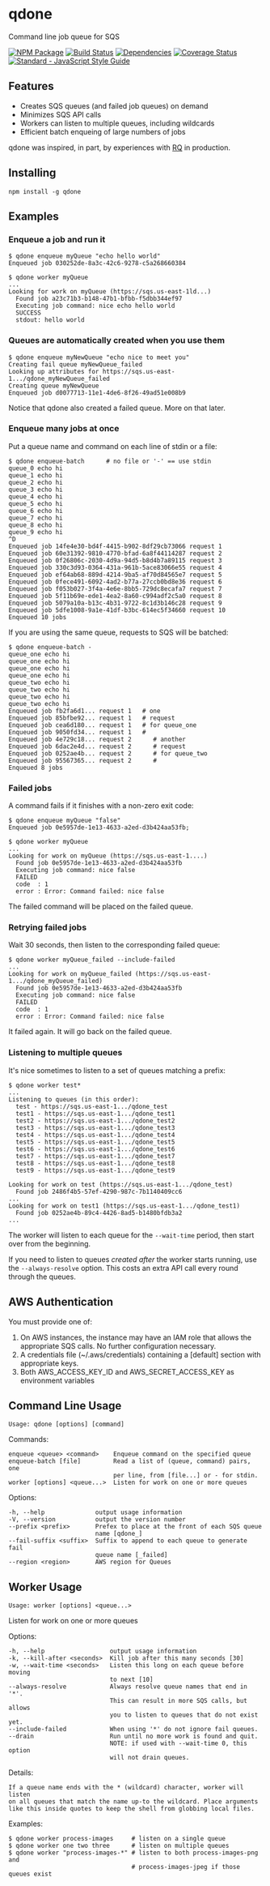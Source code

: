 # qdone

Command line job queue for SQS

[![NPM Package](https://img.shields.io/npm/v/qdone.svg)](https://www.npmjs.com/package/qdone)
[![Build Status](https://travis-ci.org/suredone/qdone.svg?branch=master)](https://travis-ci.org/suredone/qdone)
[![Dependencies](https://img.shields.io/david/suredone/qdone.svg)](https://david-dm.org/suredone/qdone)
[![Coverage Status](https://coveralls.io/repos/github/suredone/qdone/badge.svg)](https://coveralls.io/github/suredone/qdone)
[![Standard - JavaScript Style Guide](https://img.shields.io/badge/code_style-standard-brightgreen.svg)](https://standardjs.com)


## Features

  - Creates SQS queues (and failed job queues) on demand
  - Minimizes SQS API calls
  - Workers can listen to multiple queues, including wildcards
  - Efficient batch enqueing of large numbers of jobs

qdone was inspired, in part, by experiences with [RQ](http://python-rq.org) in production.

## Installing

    npm install -g qdone

## Examples

### Enqueue a job and run it

    $ qdone enqueue myQueue "echo hello world"
    Enqueued job 030252de-8a3c-42c6-9278-c5a268660384

    $ qdone worker myQueue
    ...
    Looking for work on myQueue (https://sqs.us-east-1ld...)
      Found job a23c71b3-b148-47b1-bfbb-f5dbb344ef97
      Executing job command: nice echo hello world
      SUCCESS
      stdout: hello world


### Queues are automatically created when you use them

    $ qdone enqueue myNewQueue "echo nice to meet you"
    Creating fail queue myNewQueue_failed
    Looking up attributes for https://sqs.us-east-1.../qdone_myNewQueue_failed
    Creating queue myNewQueue
    Enqueued job d0077713-11e1-4de6-8f26-49ad51e008b9

Notice that qdone also created a failed queue. More on that later.


### Enqueue many jobs at once

Put a queue name and command on each line of stdin or a file:
  
    $ qdone enqueue-batch      # no file or '-' == use stdin
    queue_0 echo hi
    queue_1 echo hi
    queue_2 echo hi
    queue_3 echo hi
    queue_4 echo hi
    queue_5 echo hi
    queue_6 echo hi
    queue_7 echo hi
    queue_8 echo hi
    queue_9 echo hi
    ^D
    Enqueued job 14fe4e30-bd4f-4415-b902-8df29cb73066 request 1
    Enqueued job 60e31392-9810-4770-bfad-6a8f44114287 request 2
    Enqueued job 0f26806c-2030-4d9a-94d5-b8d4b7a89115 request 3
    Enqueued job 330c3d93-0364-431a-961b-5ace83066e55 request 4
    Enqueued job ef64ab68-889d-4214-9ba5-af70d84565e7 request 5
    Enqueued job 0fece491-6092-4ad2-b77a-27ccb0bd8e36 request 6
    Enqueued job f053b027-3f4a-4e6e-8bb5-729dc8ecafa7 request 7
    Enqueued job 5f11b69e-ede1-4ea2-8a60-c994adf2c5a0 request 8
    Enqueued job 5079a10a-b13c-4b31-9722-8c1d3b146c28 request 9
    Enqueued job 5dfe1008-9a1e-41df-b3bc-614ec5f34660 request 10
    Enqueued 10 jobs

If you are using the same queue, requests to SQS will be batched:

    $ qdone enqueue-batch -
    queue_one echo hi
    queue_one echo hi
    queue_one echo hi
    queue_one echo hi
    queue_two echo hi
    queue_two echo hi
    queue_two echo hi
    queue_two echo hi
    Enqueued job fb2fa6d1... request 1   # one
    Enqueued job 85bfbe92... request 1   # request
    Enqueued job cea6d180... request 1   # for queue_one
    Enqueued job 9050fd34... request 1   #
    Enqueued job 4e729c18... request 2      # another
    Enqueued job 6dac2e4d... request 2      # request
    Enqueued job 0252ae4b... request 2      # for queue_two
    Enqueued job 95567365... request 2      #
    Enqueued 8 jobs


### Failed jobs

A command fails if it finishes with a non-zero exit code:

    $ qdone enqueue myQueue "false"
    Enqueued job 0e5957de-1e13-4633-a2ed-d3b424aa53fb;

    $ qdone worker myQueue
    ...
    Looking for work on myQueue (https://sqs.us-east-1....)
      Found job 0e5957de-1e13-4633-a2ed-d3b424aa53fb
      Executing job command: nice false
      FAILED
      code  : 1
      error : Error: Command failed: nice false

The failed command will be placed on the failed queue.


### Retrying failed jobs

Wait 30 seconds, then listen to the corresponding failed queue:

    $ qdone worker myQueue_failed --include-failed
    ...
    Looking for work on myQueue_failed (https://sqs.us-east-1.../qdone_myQueue_failed)
      Found job 0e5957de-1e13-4633-a2ed-d3b424aa53fb
      Executing job command: nice false
      FAILED
      code  : 1
      error : Error: Command failed: nice false

It failed again. It will go back on the failed queue.


### Listening to multiple queues

It's nice sometimes to listen to a set of queues matching a prefix:

    $ qdone worker test*
    ...
    Listening to queues (in this order):
      test - https://sqs.us-east-1.../qdone_test
      test1 - https://sqs.us-east-1.../qdone_test1
      test2 - https://sqs.us-east-1.../qdone_test2
      test3 - https://sqs.us-east-1.../qdone_test3
      test4 - https://sqs.us-east-1.../qdone_test4
      test5 - https://sqs.us-east-1.../qdone_test5
      test6 - https://sqs.us-east-1.../qdone_test6
      test7 - https://sqs.us-east-1.../qdone_test7
      test8 - https://sqs.us-east-1.../qdone_test8
      test9 - https://sqs.us-east-1.../qdone_test9

    Looking for work on test (https://sqs.us-east-1.../qdone_test)
      Found job 2486f4b5-57ef-4290-987c-7b1140409cc6
    ...
    Looking for work on test1 (https://sqs.us-east-1.../qdone_test1)
      Found job 0252ae4b-89c4-4426-8ad5-b1480bfdb3a2
    ...

The worker will listen to each queue for the `--wait-time` period, then start
over from the beginning.

If you need to listen to queues *created after* the worker starts running, 
use the `--always-resolve` option. This costs an extra API call every round
through the queues.



## AWS Authentication

You must provide one of:

  1) On AWS instances, the instance may have an IAM role that allows
     the appropriate SQS calls. No further configuration necessary.
  2) A credentials file (~/.aws/credentials) containing a [default]
     section with appropriate keys.
  3) Both AWS_ACCESS_KEY_ID and AWS_SECRET_ACCESS_KEY as environment
     variables


## Command Line Usage

    Usage: qdone [options] [command]

  Commands:

    enqueue <queue> <command>    Enqueue command on the specified queue
    enqueue-batch [file]         Read a list of (queue, command) pairs, one
                                 per line, from [file...] or - for stdin.
    worker [options] <queue...>  Listen for work on one or more queues

  Options:

    -h, --help              output usage information
    -V, --version           output the version number
    --prefix <prefix>       Prefex to place at the front of each SQS queue
                            name [qdone_]
    --fail-suffix <suffix>  Suffix to append to each queue to generate fail 
                            queue name [_failed]
    --region <region>       AWS region for Queues


## Worker Usage

    Usage: worker [options] <queue...>

  Listen for work on one or more queues

  Options:

    -h, --help                  output usage information
    -k, --kill-after <seconds>  Kill job after this many seconds [30]
    -w, --wait-time <seconds>   Listen this long on each queue before moving
                                to next [10]
    --always-resolve            Always resolve queue names that end in '*'.
                                This can result in more SQS calls, but allows
                                you to listen to queues that do not exist yet.
    --include-failed            When using '*' do not ignore fail queues.
    --drain                     Run until no more work is found and quit.
                                NOTE: if used with --wait-time 0, this option
                                will not drain queues.

  Details:

    If a queue name ends with the * (wildcard) character, worker will listen
    on all queues that match the name up-to the wildcard. Place arguments
    like this inside quotes to keep the shell from globbing local files.

  Examples:

    $ qdone worker process-images     # listen on a single queue
    $ qdone worker one two three      # listen on multiple queues
    $ qdone worker "process-images-*" # listen to both process-images-png and
                                      # process-images-jpeg if those queues exist
